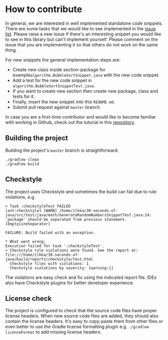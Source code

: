 # How to contribute

In general, we are interested in well implemented standalone code snippets. There are some tasks that we would like to
see implemented in the [issue list](https://github.com/iluwatar/30-seconds-of-java/issues). Please raise a new issue
if there's an interesting snippet you would like to see in this library but can't implement yourself. Please comment on the issue that you are implementing it so that others do not work on the same thing.

For new snippets the general implementation steps are:

* Create new class inside section-package for example`algorithm.BubbleSortSnippet.java` with the new code snippet. 
* Add a test for the new code snippet in `algorithm.BubbleSortSnippetTest.java`.
* If you want to create new section then create new package, class and tests for it.
* Finally, insert the new snippet into this `README.md`.
* Submit pull request against `master` branch.

In case you are a first-time contributor and would like to become familiar with working in Github, check out the tutorial in this [repository](https://github.com/firstcontributions/first-contributions).

## Building the project

Building the project's `master` branch is straightforward.

```
./gradlew clean
./gradlew build
```


## Checkstyle

The project uses Checkstyle and sometimes the build can fail due to rule violations, e.g.

```
> Task :checkstyleTest FAILED
[ant:checkstyle] [WARN] /home/ilkka/30-seconds-of-java/src/test/java/math/GenerateRandomNumbersSnippetTest.java:24: 'package' should be separated from previous statement. [EmptyLineSeparator]

FAILURE: Build failed with an exception.

* What went wrong:
Execution failed for task ':checkstyleTest'.
> Checkstyle rule violations were found. See the report at: file:///home/ilkka/30-seconds-of-java/build/reports/checkstyle/test.html
  Checkstyle files with violations: 1
  Checkstyle violations by severity: [warning:1]
```

The violations are easy check and fix using the indicated report file. IDEs also have Checkstyle plugins for better developer experience.

## License check

The project is configured to check that the source code files have proper license headers. When new source code files are added, they should also contain the license headers. It's easy to copy-paste them from other files or even better to use the Gradle license formatting plugin e.g. `./gradlew licenseFormat` to add missing license headers.

